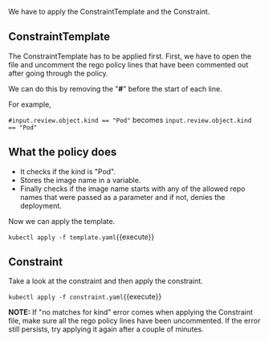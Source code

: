 We have to apply the ConstraintTemplate and the Constraint.

## ConstraintTemplate
The ConstraintTemplate has to be applied first.
First, we have to open the file and uncomment the rego policy lines that have been commented out after going through the policy. 

We can do this by removing the "**#**" before the start of each line.

For example, 

`#input.review.object.kind == "Pod"` becomes `input.review.object.kind == "Pod"`

## What the policy does
- It checks if the kind is "Pod".
- Stores the image name in a variable.
- Finally checks if the image name starts with any of the allowed repo names that were passed as a parameter  and if not, denies the deployment.

Now we can apply the template.

`kubectl apply -f template.yaml`{{execute}}

## Constraint
Take a look at the constraint and then apply the constraint.

`kubectl apply -f constraint.yaml`{{execute}}

**NOTE:** If "no matches for kind" error comes when applying the Constraint file, make sure all the rego policy lines have been uncommented. If the error still persists, try applying it again after a couple of minutes.
